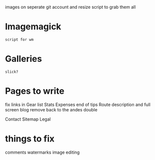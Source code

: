 images on seperate git account and resize
script to grab them all

# Imagemagick
    script for wm

# Galleries
    slick?

# Pages to write

fix links in Gear list
Stats
Expenses
end of tips
Route description and full screen
blog remove back to the andes double

Contact
Sitemap
Legal

# things to fix
comments
watermarks
image editing

